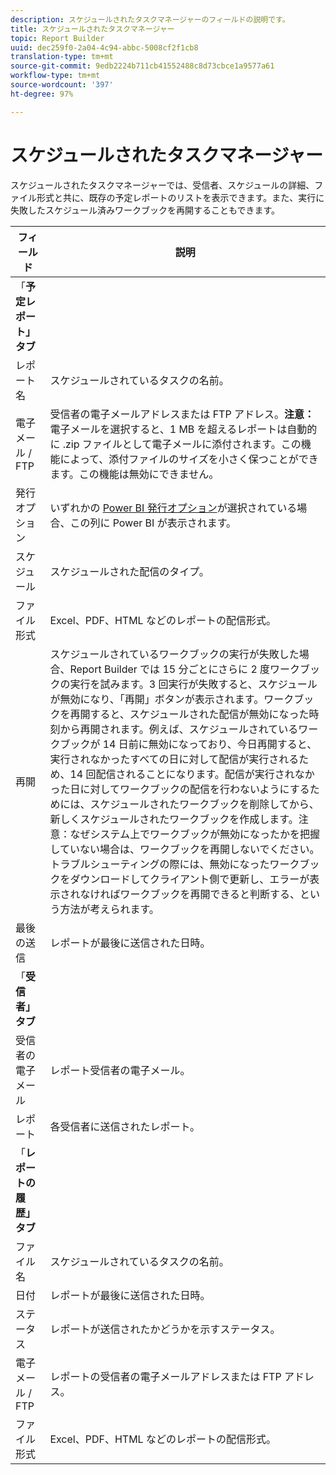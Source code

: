 ```yaml
---
description: スケジュールされたタスクマネージャーのフィールドの説明です。
title: スケジュールされたタスクマネージャー
topic: Report Builder
uuid: dec259f0-2a04-4c94-abbc-5008cf2f1cb8
translation-type: tm+mt
source-git-commit: 9edb2224b711cb41552488c8d73cbce1a9577a61
workflow-type: tm+mt
source-wordcount: '397'
ht-degree: 97%

---
```



# スケジュールされたタスクマネージャー

スケジュールされたタスクマネージャーでは、受信者、スケジュールの詳細、ファイル形式と共に、既存の予定レポートのリストを表示できます。また、実行に失敗したスケジュール済みワークブックを再開することもできます。

| フィールド | 説明 |
| --- | --- |
| 「**予定レポート」タブ** |  |
| レポート名 | スケジュールされているタスクの名前。 |
| 電子メール / FTP | 受信者の電子メールアドレスまたは FTP アドレス。**注意：**&#x200B;電子メールを選択すると、1 MB を超えるレポートは自動的に .zip ファイルとして電子メールに添付されます。この機能によって、添付ファイルのサイズを小さく保つことができます。この機能は無効にできません。 |
| 発行オプション | いずれかの  [Power BI 発行オプション](https://experienceleague.adobe.com/docs/analytics/analyze/report-builder/publish-powerbi/power-bi.html)が選択されている場合、この列に Power BI が表示されます。 |
| スケジュール | スケジュールされた配信のタイプ。 |
| ファイル形式 | Excel、PDF、HTML などのレポートの配信形式。 |
| 再開 | スケジュールされているワークブックの実行が失敗した場合、Report Builder では 15 分ごとにさらに 2 度ワークブックの実行を試みます。3 回実行が失敗すると、スケジュールが無効になり、「再開」ボタンが表示されます。ワークブックを再開すると、スケジュールされた配信が無効になった時刻から再開されます。例えば、スケジュールされているワークブックが 14 日前に無効になっており、今日再開すると、実行されなかったすべての日に対して配信が実行されるため、14 回配信されることになります。配信が実行されなかった日に対してワークブックの配信を行わないようにするためには、スケジュールされたワークブックを削除してから、新しくスケジュールされたワークブックを作成します。注意：なぜシステム上でワークブックが無効になったかを把握していない場合は、ワークブックを再開しないでください。トラブルシューティングの際には、無効になったワークブックをダウンロードしてクライアント側で更新し、エラーが表示されなければワークブックを再開できると判断する、という方法が考えられます。 |
| 最後の送信 | レポートが最後に送信された日時。 |
| 「**受信者」タブ** |  |
| 受信者の電子メール | レポート受信者の電子メール。 |
| レポート | 各受信者に送信されたレポート。 |
| 「**レポートの履歴」タブ** |  |
| ファイル名 | スケジュールされているタスクの名前。 |
| 日付 | レポートが最後に送信された日時。 |
| ステータス | レポートが送信されたかどうかを示すステータス。 |
| 電子メール / FTP | レポートの受信者の電子メールアドレスまたは FTP アドレス。 |
| ファイル形式 | Excel、PDF、HTML などのレポートの配信形式。 |

